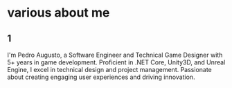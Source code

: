 # various about me

## 1

I'm Pedro Augusto, a Software Engineer and Technical Game Designer with 5+ years in game development. Proficient
in .NET Core, Unity3D, and Unreal Engine, I excel in technical design and project management. Passionate about
creating engaging user experiences and driving innovation.
